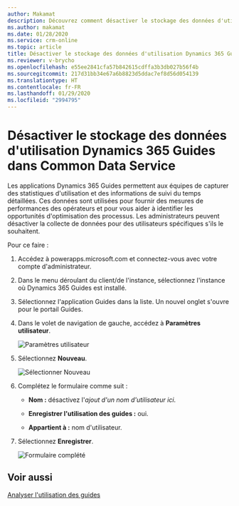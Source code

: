 ```yaml
---
author: Makamat
description: Découvrez comment désactiver le stockage des données d'utilisation Microsoft Dynamics 365 Guides dans Common Data Service, pour des raisons de confidentialité.
ms.author: makamat
ms.date: 01/28/2020
ms.service: crm-online
ms.topic: article
title: Désactiver le stockage des données d'utilisation Dynamics 365 Guides dans Common Data Service
ms.reviewer: v-brycho
ms.openlocfilehash: e55ee2841cfa57b842615cdffa3b3db027b56f4b
ms.sourcegitcommit: 217d31bb34e67a6b8823d5ddac7ef8d56d054139
ms.translationtype: HT
ms.contentlocale: fr-FR
ms.lasthandoff: 01/29/2020
ms.locfileid: "2994795"
---
```

# <a name="opt-out-of-storing-dynamics-365-guides-usage-data-in-common-data-service"></a>Désactiver le stockage des données d'utilisation Dynamics 365 Guides dans Common Data Service

Les applications Dynamics 365 Guides permettent aux équipes de capturer des statistiques d'utilisation et des informations de suivi du temps détaillées. Ces données sont utilisées pour fournir des mesures de performances des opérateurs et pour vous aider à identifier les opportunités d'optimisation des processus. Les administrateurs peuvent désactiver la collecte de données pour des utilisateurs spécifiques s'ils le souhaitent. 

Pour ce faire :

1.  Accédez à powerapps.microsoft.com et connectez-vous avec votre compte d'administrateur.

2.  Dans le menu déroulant du client/de l'instance, sélectionnez l'instance où Dynamics 365 Guides est installé.

3.  Sélectionnez l'application Guides dans la liste. Un nouvel onglet s'ouvre pour le portail Guides.

4.  Dans le volet de navigation de gauche, accédez à **Paramètres utilisateur**.

    ![Paramètres utilisateur](media/data-opt-out-user-setting.PNG "Paramètres utilisateur")
 
5.  Sélectionnez **Nouveau**.

    ![Sélectionner Nouveau](media/data-opt-out-new.PNG "Sélectionner Nouveau")
 
6.  Complétez le formulaire comme suit :

    - **Nom :** désactivez l'*ajout d'un nom d'utilisateur ici*.

    - **Enregistrer l'utilisation des guides :** oui.

    - **Appartient à :** nom d'utilisateur. 

7.  Sélectionnez **Enregistrer**.

    ![Formulaire complété](media/data-opt-out-filled-out-form.PNG "Formulaire complété")
 
## <a name="see-also"></a>Voir aussi

[Analyser l'utilisation des guides](analytics-guide.md)
